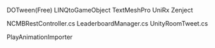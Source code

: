 


DOTween(Free)
LINQtoGameObject
TextMeshPro
UniRx
Zenject



NCMBRestController.cs
LeaderboardManager.cs
UnityRoomTweet.cs



PlayAnimationImporter
